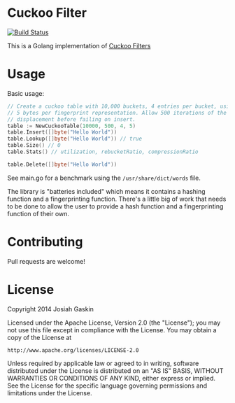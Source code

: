 # Cuckoo Filter

[![Build Status](https://travis-ci.org/asp2insp/cuckoofilter.svg)](https://travis-ci.org/asp2insp/cuckoofilter)

This is a Golang implementation of [Cuckoo Filters](https://www.cs.cmu.edu/~dga/papers/cuckoo-conext2014.pdf)


# Usage


Basic usage:

```go
// Create a cuckoo table with 10,000 buckets, 4 entries per bucket, using
// 5 bytes per fingerprint representation. Allow 500 iterations of the cuckoo
// displacement before failing on insert.
table := NewCuckooTable(10000, 500, 4, 5)
table.Insert([]byte("Hello World"))
table.Lookup([]byte("Hello World")) // true
table.Size() // 0
table.Stats() // utilization, rebucketRatio, compressionRatio

table.Delete([]byte("Hello World"))
```

See main.go for a benchmark using the `/usr/share/dict/words` file.

The library is "batteries included" which means it contains a hashing function and a fingerprinting function. There's a little big of work that needs to be done to allow the user to provide a hash function and a fingerprinting function of their own.


# Contributing

Pull requests are welcome!


# License

Copyright 2014 Josiah Gaskin

Licensed under the Apache License, Version 2.0 (the "License");
you may not use this file except in compliance with the License.
You may obtain a copy of the License at

    http://www.apache.org/licenses/LICENSE-2.0

Unless required by applicable law or agreed to in writing, software
distributed under the License is distributed on an "AS IS" BASIS,
WITHOUT WARRANTIES OR CONDITIONS OF ANY KIND, either express or implied.
See the License for the specific language governing permissions and
limitations under the License.
